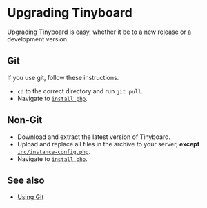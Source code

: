 Upgrading Tinyboard
===================

Upgrading Tinyboard is easy, whether it be to a new release or a development version.

Git
---
If you use git, follow these instructions.
* `cd` to the correct directory and run `git pull`.
* Navigate to [`install.php`](../install.php).

Non-Git
-------
* Download and extract the latest version of Tinyboard.
* Upload and replace all files in the archive to your server, **except** [`inc/instance-config.php`](../inc/instance-config.php).
* Navigate to [`install.php`](../install.php).

See also
--------
* [Using Git](git.md)
